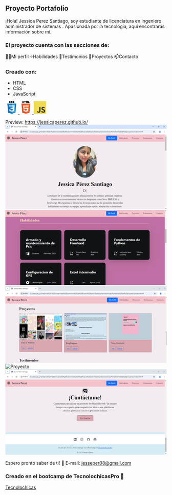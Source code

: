 ## Proyecto Portafolio
¡Hola! Jessica Perez Santiago, soy estudiante de licenciatura en ingeniero administrador de sistemas . Apasionada por la tecnología, aquí encontrarás información sobre mí..

### El proyecto cuenta con las secciones de:
👩‍🔬Mi perfil
⭐Habilidades
💼Testimonios
🤝Proyectos
📫Contacto

### Creado con:
- HTML
- CSS
- JavaScript

<a href="https://www.w3schools.com/css/" target="_blank"> <img src="https://raw.githubusercontent.com/devicons/devicon/master/icons/css3/css3-original-wordmark.svg" alt="css3" width="40" height="40"/> </a>
<a href="https://www.w3.org/html/" target="_blank"> <img src="https://raw.githubusercontent.com/devicons/devicon/master/icons/html5/html5-original-wordmark.svg" alt="html5" width="40" height="40"/> </a>
<a href="https://developer.mozilla.org/en-US/docs/Web/JavaScript" target="_blank"> <img src="https://raw.githubusercontent.com/devicons/devicon/master/icons/javascript/javascript-original.svg" alt="javascript" width="40" height="40"/> </a>

Preview:
https://jessicaperez.github.io/
![Proyecto](/assets/Perfil-portafolio.png)
![Proyecto](/assets/Habilidades.png)
![Proyecto](assets/proyectos.png)
![Proyecto](assets/Testimonios.jpeg)
![Proyecto](assets/contacto.png)

Espero pronto saber de ti! 💌
E-mail: jesseper08@gmail.com

### Creado en el bootcamp de TecnolochicasPro 💜
[Tecnolochicas](https://tecnolochicas.mx/)
